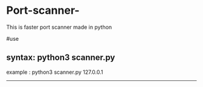 # Port-scanner-
This is faster port scanner made in python

#use 

syntax: python3 scanner.py <ip>
--------------------------------------------------

example : python3 scanner.py 127.0.0.1



-------------------------------------------------------

